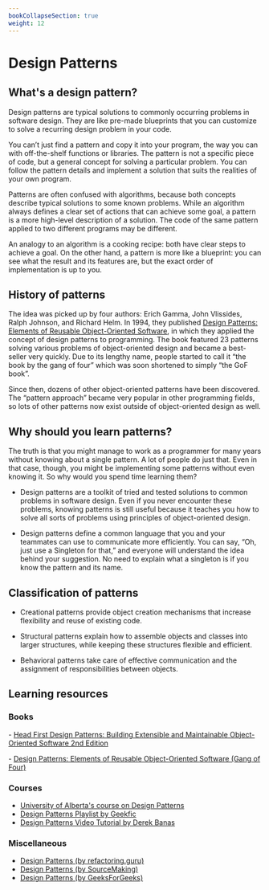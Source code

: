 ```yaml
---
bookCollapseSection: true
weight: 12
---
```


# Design Patterns 

## What's a design pattern?
Design patterns are typical solutions to commonly occurring problems in software design. They are like pre-made blueprints that you can customize to solve a recurring design problem in your code.

You can’t just find a pattern and copy it into your program, the way you can with off-the-shelf functions or libraries. The pattern is not a specific piece of code, but a general concept for solving a particular problem. You can follow the pattern details and implement a solution that suits the realities of your own program.

Patterns are often confused with algorithms, because both concepts describe typical solutions to some known problems. While an algorithm always defines a clear set of actions that can achieve some goal, a pattern is a more high-level description of a solution. The code of the same pattern applied to two different programs may be different.

An analogy to an algorithm is a cooking recipe: both have clear steps to achieve a goal. On the other hand, a pattern is more like a blueprint: you can see what the result and its features are, but the exact order of implementation is up to you.

## History of patterns
The idea was picked up by four authors: Erich Gamma, John Vlissides, Ralph Johnson, and Richard Helm. In 1994, they published [Design Patterns: Elements of Reusable Object-Oriented Software](https://www.amazon.com/gp/product/0201633612/), in which they applied the concept of design patterns to programming. The book featured 23 patterns solving various problems of object-oriented design and became a best-seller very quickly. Due to its lengthy name, people started to call it “the book by the gang of four” which was soon shortened to simply “the GoF book”.

Since then, dozens of other object-oriented patterns have been discovered. The “pattern approach” became very popular in other programming fields, so lots of other patterns now exist outside of object-oriented design as well.

## Why should you learn patterns?

The truth is that you might manage to work as a programmer for many years without knowing about a single pattern. A lot of people do just that. Even in that case, though, you might be implementing some patterns without even knowing it. So why would you spend time learning them?

- Design patterns are a toolkit of tried and tested solutions to common problems in software design. Even if you never encounter these problems, knowing patterns is still useful because it teaches you how to solve all sorts of problems using principles of object-oriented design.

- Design patterns define a common language that you and your teammates can use to communicate more efficiently. You can say, “Oh, just use a Singleton for that,” and everyone will understand the idea behind your suggestion. No need to explain what a singleton is if you know the pattern and its name.

## Classification of patterns

- Creational patterns provide object creation mechanisms that increase flexibility and reuse of existing code.

- Structural patterns explain how to assemble objects and classes into larger structures, while keeping these structures flexible and efficient.

- Behavioral patterns take care of effective communication and the assignment of responsibilities between objects.

## Learning resources

### Books

\- [Head First Design Patterns: Building Extensible and Maintainable Object-Oriented Software 2nd Edition ](https://a.co/d/0Zvapmm)

\- [Design Patterns: Elements of Reusable Object-Oriented Software (Gang of Four)](https://a.co/d/cTokqi1)

### Courses

- [University of Alberta's course on Design Patterns](https://www.coursera.org/learn/design-patterns)
- [Design Patterns Playlist by Geekfic](https://www.youtube.com/watch?v=vNHpsC5ng_E&list=PLF206E906175C7E07&ab_channel=DerekBanas)
- [Design Patterns Video Tutorial by Derek Banas](https://www.youtube.com/watch?v=vNHpsC5ng_E&list=PLF206E906175C7E07&ab_channel=DerekBanas)

### Miscellaneous

- [Design Patterns (by refactoring.guru)](https://refactoring.guru/design-patterns)
- [Design Patterns (by SourceMaking)](https://sourcemaking.com/design_patterns/)
- [Design Patterns (by GeeksForGeeks)](https://www.geeksforgeeks.org/software-design-patterns)